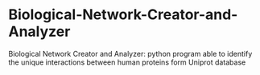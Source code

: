 # Biological-Network-Creator-and-Analyzer
Biological Network Creator and Analyzer: python program able to identify the unique interactions between human proteins form Uniprot database
